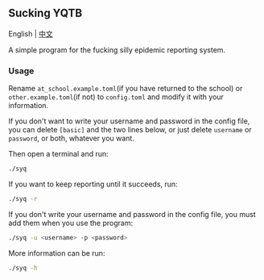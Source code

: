 ## Sucking YQTB

English | [中文](./docs/README_zh.md)

A simple program for the fucking silly epidemic reporting system.

### Usage

Rename `at_school.example.toml`(if you have returned to the school) or `other.example.toml`(if not) to `config.toml` and modify it with your information.

If you don't want to write your username and password in the config file, you can delete `[basic]` and the two lines below, or just delete `username` or `password`, or both, whatever you want.

Then open a terminal and run:

```bash
./syq
```

If you want to keep reporting until it succeeds, run:

```bash
./syq -r
```

If you don't write your username and password in the config file, you must add them when you use the program:

```bash
./syq -u <username> -p <password>
```

More information can be run:

```bash
./syq -h
```
